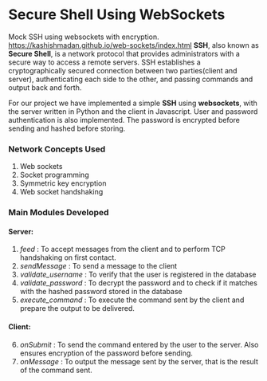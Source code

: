 # Secure Shell Using WebSockets

Mock SSH using websockets with encryption.
https://kashishmadan.github.io/web-sockets/index.html
**SSH**, also known as **Secure Shell**, is a network protocol that provides administrators with a secure
way to access a remote servers. SSH establishes a cryptographically secured connection between two
parties(client and server), authenticating each side to the other, and passing commands and output back and
forth.

For our project we have implemented a simple **SSH** using **websockets**, with the server written in Python
and the client in Javascript. User and password authentication is also implemented. The password is
encrypted before sending and hashed before storing.

### Network Concepts Used
1. Web sockets
2. Socket programming
3. Symmetric key encryption
4. Web socket handshaking

### Main Modules Developed
#### Server:
1) *feed* : To accept messages from the client and to perform TCP handshaking on first contact.
2) *sendMessage* : To send a message to the client
3) *validate_username* : To verify that the user is registered in the database
4) *validate_password* : To decrypt the password and to check if it matches with the hashed password stored in the database
5) *execute_command* : To execute the command sent by the client and prepare the output to be delivered.

#### Client:
6) *onSubmit* : To send the command entered by the user to the server. Also ensures encryption of the password before sending.
7) *onMessage* : To output the message sent by the server, that is the result of the command sent.

